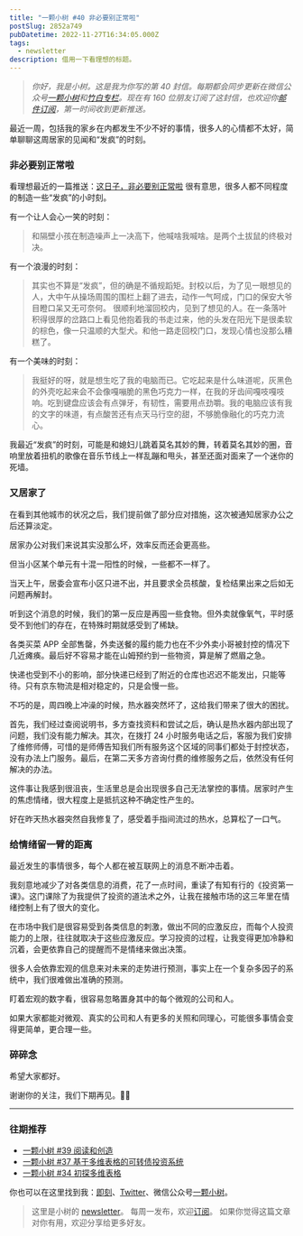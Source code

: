 ```yaml
---
title: "一颗小树 #40 非必要别正常啦"
postSlug: 2852a749
pubDatetime: 2022-11-27T16:34:05.000Z
tags:
  - newsletter
description: 借用一下看理想的标题。
---
```


> _你好，我是小树。这是我为你写的第 40 封信。每期都会同步更新在微信公众号[一颗小树](https://weixin.sogou.com/weixin?query=a_warm_tree)和[竹白专栏](https://xiaoshu.zhubai.love)。现在有 160 位朋友订阅了这封信，也欢迎你[邮件订阅](https://xiaoshu.zhubai.love)，第一时间收到更新推送。_

最近一周，包括我的家乡在内都发生不少不好的事情，很多人的心情都不太好，简单聊聊这周居家的见闻和“发疯”的时刻。

### 非必要别正常啦

看理想最近的一篇推送：[这日子，非必要别正常啦](https://mp.weixin.qq.com/s/auz7FHLCbGs6Bi5LmN44_Q) 很有意思，很多人都不同程度的制造一些“发疯”的小时刻。

有一个让人会心一笑的时刻：

> 和隔壁小孩在制造噪声上一决高下，他喊啥我喊啥。是两个土拔鼠的终极对决。

有一个浪漫的时刻：

> 其实也不算是“发疯”，但的确是不循规蹈矩。封校以后，为了见一眼想见的人，大中午从操场周围的围栏上翻了进去，动作一气呵成，门口的保安大爷目瞪口呆又无可奈何。
> 很顺利地溜回校内，见到了想见的人。在一条落叶积得很厚的岔路口上看见他抱着我的书走过来，他的头发在阳光下是很柔软的棕色，像一只温顺的大型犬。和他一路走回校门口，发现心情也没那么糟糕了。

有一个美味的时刻：

> 我挺好的呀，就是想生吃了我的电脑而已。它吃起来是什么味道呢，灰黑色的外壳吃起来会不会像嘎嘣脆的黑色巧克力一样，在我的牙齿间嘎吱嘎吱响。吃到键盘应该会有点弹牙，有韧性，需要用点劲嚼。我的电脑应该有我的文字的味道，有点酸苦还有点天马行空的甜，不够脆像融化的巧克力流心。

我最近“发疯”的时刻，可能是和媳妇儿跳着莫名其妙的舞，转着莫名其妙的圈，音响里放着扭机的歌像在音乐节线上一样乱蹦和甩头，甚至还面对面来了一个迷你的死墙。

### 又居家了

在看到其他城市的状况之后，我们提前做了部分应对措施，这次被通知居家办公之后还算淡定。

居家办公对我们来说其实没那么坏，效率反而还会更高些。

但当小区某个单元有十混一阳性的时候，一些都不一样了。

当天上午，居委会宣布小区只进不出，并且要求全员核酸，复检结果出来之后如无问题再解封。

听到这个消息的时候，我们的第一反应是再囤一些食物。但外卖就像氧气，平时感受不到他们的存在，在特殊时期就感受到了稀缺。

各类买菜 APP 全部售罄，外卖送餐的履约能力也在不少外卖小哥被封控的情况下几近瘫痪。最后好不容易才能在山姆预约到一些物资，算是解了燃眉之急。

快递也受到不小的影响，部分快递已经到了附近的仓库也迟迟不能发出，只能等待。只有京东物流是相对稳定的，只是会慢一些。

不巧的是，周四晚上冲澡的时候，热水器突然坏了，这给我们带来了很大的困扰。

首先，我们经过查阅说明书，多方查找资料和尝试之后，确认是热水器内部出现了问题，我们没有能力解决。其次，在拨打 24 小时服务电话之后，客服为我们安排了维修师傅，可惜的是师傅告知我们所有服务这个区域的同事们都处于封控状态，没有办法上门服务。最后，在第二天多方咨询付费的维修服务之后，依然没有任何解决的办法。

这件事让我感到很沮丧，生活里总是会出现很多自己无法掌控的事情。居家时产生的焦虑情绪，很大程度上是抵抗这种不确定性产生的。

好在昨天热水器突然自我修复了，感受着手指间流过的热水，总算松了一口气。

### 给情绪留一臂的距离

最近发生的事情很多，每个人都在被互联网上的消息不断冲击着。

我刻意地减少了对各类信息的消费，花了一点时间，重读了有知有行的《投资第一课》。这门课除了为我提供了投资的道法术之外，让我在接触市场的这三年里在情绪控制上有了很大的变化。

在市场中我们是很容易受到各类信息的刺激，做出不同的应激反应，而每个人投资能力的上限，往往就取决于这些应激反应。学习投资的过程，让我变得更加冷静和沉着，会更依靠自己的提醒而不是情绪来做出决策。

很多人会依靠宏观的信息来对未来的走势进行预测，事实上在一个复杂多因子的系统中，我们很难做出准确的预测。

盯着宏观的数字看，很容易忽略置身其中的每个微观的公司和人。

如果大家都能对微观、真实的公司和人有更多的关照和同理心，可能很多事情会变得更简单，更合理一些。

### 碎碎念

希望大家都好。

谢谢你的关注，我们下期再见。👋🏻

---

### 往期推荐

- [一颗小树 #39 阅读和创造](https://mp.weixin.qq.com/s/xglH4LyOvbnPaK09P0nfsg)
- [一颗小树 #37 基于多维表格的可转债投资系统](https://mp.weixin.qq.com/s/Zup4Q6iX5lFxJT1jDpiJWA)
- [一颗小树 #34 初探多维表格](https://mp.weixin.qq.com/s/M27pTinwH0jV28NjhLfaHw)

你也可以在这里找到我：[即刻](https://okjk.co/3Vsn5T)、[Twitter](https://twitter.com/yeshu_in_future)、微信公众号[一颗小树](https://weixin.sogou.com/weixin?query=a_warm_tree)。

> 这里是小树的 [newsletter](https://xiaoshu.zhubai.love)。 每周一发布，欢迎[订阅](https://xiaoshu.zhubai.love)。
> 如果你觉得这篇文章对你有用，欢迎分享给更多好友。
